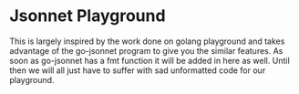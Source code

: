 Jsonnet Playground
==================

This is largely inspired by the work done on golang playground and takes advantage of the go-jsonnet
program to give you the similar features. As soon as go-jsonnet has a fmt function it will be added
in here as well. Until then we will all just have to suffer with sad unformatted code for our playground.
